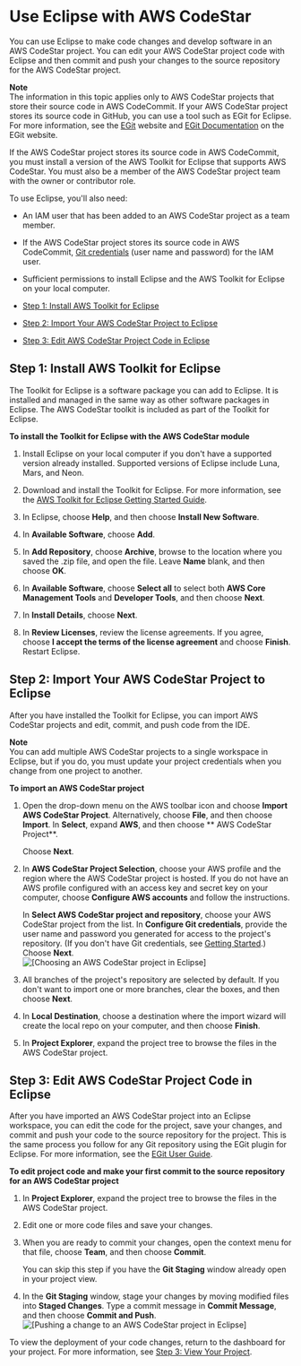 # Use Eclipse with AWS CodeStar<a name="setting-up-ide-ec"></a>

You can use Eclipse to make code changes and develop software in an AWS CodeStar project\. You can edit your AWS CodeStar project code with Eclipse and then commit and push your changes to the source repository for the AWS CodeStar project\.

**Note**  
The information in this topic applies only to AWS CodeStar projects that store their source code in AWS CodeCommit\. If your AWS CodeStar project stores its source code in GitHub, you can use a tool such as EGit for Eclipse\. For more information, see the [EGit](http://www.eclipse.org/egit/) website and [EGit Documentation](http://www.eclipse.org/egit/documentation/) on the EGit website\. 

If the AWS CodeStar project stores its source code in AWS CodeCommit, you must install a version of the AWS Toolkit for Eclipse that supports AWS CodeStar\. You must also be a member of the AWS CodeStar project team with the owner or contributor role\.

To use Eclipse, you'll also need:

+ An IAM user that has been added to an AWS CodeStar project as a team member\.

+ If the AWS CodeStar project stores its source code in AWS CodeCommit, [Git credentials](getting-started.md#git-credentials) \(user name and password\) for the IAM user\.

+ Sufficient permissions to install Eclipse and the AWS Toolkit for Eclipse on your local computer\.


+ [Step 1: Install AWS Toolkit for Eclipse](#setting-up-ide-ec-install)
+ [Step 2: Import Your AWS CodeStar Project to Eclipse](#setting-up-ide-ec-config)
+ [Step 3: Edit AWS CodeStar Project Code in Eclipse](#setting-up-ide-ec-edit)

## Step 1: Install AWS Toolkit for Eclipse<a name="setting-up-ide-ec-install"></a>

The Toolkit for Eclipse is a software package you can add to Eclipse\. It is installed and managed in the same way as other software packages in Eclipse\. The AWS CodeStar toolkit is included as part of the Toolkit for Eclipse\.

**To install the Toolkit for Eclipse with the AWS CodeStar module**

1. Install Eclipse on your local computer if you don't have a supported version already installed\. Supported versions of Eclipse include Luna, Mars, and Neon\.

1. Download and install the Toolkit for Eclipse\. For more information, see the [AWS Toolkit for Eclipse Getting Started Guide](http://docs.aws.amazon.com/AWSToolkitEclipse/latest/GettingStartedGuide/setup-install.html)\.

1. In Eclipse, choose **Help**, and then choose **Install New Software**\.

1. In **Available Software**, choose **Add**\.

1. In **Add Repository**, choose **Archive**, browse to the location where you saved the \.zip file, and open the file\. Leave **Name** blank, and then choose **OK**\. 

1. In **Available Software**, choose **Select all** to select both **AWS Core Management Tools** and **Developer Tools**, and then choose **Next**\. 

1. In **Install Details**, choose **Next**\.

1. In **Review Licenses**, review the license agreements\. If you agree, choose **I accept the terms of the license agreement** and choose **Finish**\. Restart Eclipse\.

## Step 2: Import Your AWS CodeStar Project to Eclipse<a name="setting-up-ide-ec-config"></a>

After you have installed the Toolkit for Eclipse, you can import AWS CodeStar projects and edit, commit, and push code from the IDE\. 

**Note**  
You can add multiple AWS CodeStar projects to a single workspace in Eclipse, but if you do, you must update your project credentials when you change from one project to another\.

**To import an AWS CodeStar project**

1. Open the drop\-down menu on the AWS toolbar icon and choose **Import AWS CodeStar Project**\. Alternatively, choose **File**, and then choose **Import**\. In **Select**, expand **AWS**, and then choose ** AWS CodeStar Project**\. 

   Choose **Next**\.

1. In **AWS CodeStar Project Selection**, choose your AWS profile and the region where the AWS CodeStar project is hosted\. If you do not have an AWS profile configured with an access key and secret key on your computer, choose **Configure AWS accounts** and follow the instructions\. 

   In **Select AWS CodeStar project and repository**, choose your AWS CodeStar project from the list\. In **Configure Git credentials**, provide the user name and password you generated for access to the project's repository\. \(If you don't have Git credentials, see [Getting Started](getting-started.md#git-credentials)\.\) Choose **Next**\.  
![\[Choosing an AWS CodeStar project in Eclipse\]](http://docs.aws.amazon.com/codestar/latest/userguide/images/adh-ide-eclipse1.png)

1. All branches of the project's repository are selected by default\. If you don't want to import one or more branches, clear the boxes, and then choose **Next**\.

1. In **Local Destination**, choose a destination where the import wizard will create the local repo on your computer, and then choose **Finish**\. 

1. In **Project Explorer**, expand the project tree to browse the files in the AWS CodeStar project\.

## Step 3: Edit AWS CodeStar Project Code in Eclipse<a name="setting-up-ide-ec-edit"></a>

 After you have imported an AWS CodeStar project into an Eclipse workspace, you can edit the code for the project, save your changes, and commit and push your code to the source repository for the project\. This is the same process you follow for any Git repository using the EGit plugin for Eclipse\. For more information, see the [EGit User Guide](https://wiki.eclipse.org/EGit/User_Guide)\. 

**To edit project code and make your first commit to the source repository for an AWS CodeStar project**

1. In **Project Explorer**, expand the project tree to browse the files in the AWS CodeStar project\. 

1. Edit one or more code files and save your changes\. 

1. When you are ready to commit your changes, open the context menu for that file, choose **Team**, and then choose **Commit**\. 

   You can skip this step if you have the **Git Staging** window already open in your project view\.

1. In the **Git Staging** window, stage your changes by moving modified files into **Staged Changes**\. Type a commit message in **Commit Message**, and then choose **Commit and Push**\.  
![\[Pushing a change to an AWS CodeStar project in Eclipse\]](http://docs.aws.amazon.com/codestar/latest/userguide/images/adh-ide-eclipse2.png)

To view the deployment of your code changes, return to the dashboard for your project\. For more information, see [Step 3: View Your Project](getting-started.md#getting-started-view)\.